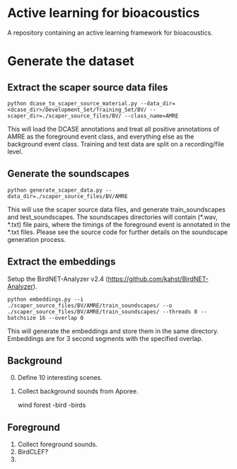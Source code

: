 # Active learning for bioacoustics

A repository containing an active learning framework for bioacoustics.

# Generate the dataset

## Extract the scaper source data files

    python dcase_to_scaper_source_material.py --data_dir=<dcase_dir>/Development_Set/Training_Set/BV/ --scaper_dir=./scaper_source_files/BV/ --class_name=AMRE

This will load the DCASE annotations and treat all positive annotations of AMRE as the foreground event class, and everything else as the background event class. Training and test data are split on a recording/file level.

## Generate the soundscapes

    python generate_scaper_data.py --data_dir=./scaper_source_files/BV/AMRE

This will use the scaper source data files, and generate train_soundscapes and test_soundscapes. The soundscapes directories will contain (*.wav, *.txt) file pairs, where the timings of the foreground event is annotated in the *.txt files. Please see the source code for further details on the soundscape generation process.

## Extract the embeddings

Setup the BirdNET-Analyzer v2.4 (https://github.com/kahst/BirdNET-Analyzer).

    python embeddings.py --i ./scaper_source_files/BV/AMRE/train_soundscapes/ --o ./scaper_source_files/BV/AMRE/train_soundscapes/ --threads 8 --batchsize 16 --overlap 0

This will generate the embeddings and store them in the same directory. Embeddings are for 3 second segments with the specified overlap.
    

## Background

0. Define 10 interesting scenes.
1. Collect background sounds from Aporee.

    wind forest -bird -birds
   
   
   
## Foreground

1. Collect foreground sounds.
2. BirdCLEF?
3. 
